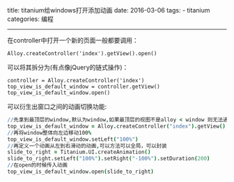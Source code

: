 title: titanium给windows打开添加动画
date: 2016-03-06
tags: 
    - titanium
categories: 编程

---

在controller中打开一个新的页面一般都要调用：

```
Alloy.createController('index').getView().open()
```
<!-- more -->
可以将其拆分为(有点像jQuery的链式操作)：

```
controller = Alloy.createController('index')
top_view_is_default_window = controller.getView()
top_view_is_default_window.open()
```
可以衍生出窗口之间的动画切换功能:

```coffeeScript
//先拿到最顶层的window,默认为window,如果最顶层的视图不是alloy < window 则无法通过open()这种方法打开
top_view_is_default_window = Alloy.createController("index").getView()
//再将window整体向左边移动100%
top_view_is_default_window.setLeft("100%")
//再定义一个动画从左到右滑动的动画,可以方法可以全局，可以封装
slide_to_right = Titanium.UI.createAnimation()
slide_to_right.setLeft("100%").setRight("-100%").setDuration(200)
//在open的时候传入动画
top_view_is_default_window.open(slide_to_right)
```